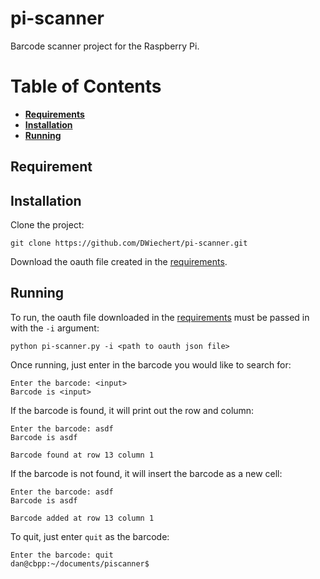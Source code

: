 # pi-scanner
Barcode scanner project for the Raspberry Pi.

# Table of Contents
* **[Requirements](#requirements)**
* **[Installation](#installation)**
* **[Running](#running)**

## Requirement

## Installation
Clone the project:
```
git clone https://github.com/DWiechert/pi-scanner.git
```
Download the oauth file created in the [requirements](#requirements).

## Running
To run, the oauth file downloaded in the [requirements](#requirements) must be passed in with the `-i` argument:
```
python pi-scanner.py -i <path to oauth json file>
```
Once running, just enter in the barcode you would like to search for:
```
Enter the barcode: <input>
Barcode is <input>
```
If the barcode is found, it will print out the row and column:
```
Enter the barcode: asdf
Barcode is asdf

Barcode found at row 13 column 1
```
If the barcode is not found, it will insert the barcode as a new cell:
```
Enter the barcode: asdf
Barcode is asdf

Barcode added at row 13 column 1
```
To quit, just enter `quit` as the barcode:
```
Enter the barcode: quit
dan@cbpp:~/documents/piscanner$
```
